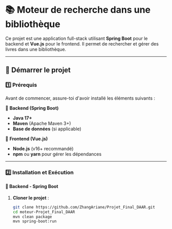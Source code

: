 # 📚 Moteur de recherche dans une bibliothèque

Ce projet est une application full-stack utilisant **Spring Boot** pour le backend et **Vue.js** pour le frontend. Il permet de rechercher et gérer des livres dans une bibliothèque.

---

## 🚀 Démarrer le projet

### 1️⃣ **Prérequis**
Avant de commencer, assure-toi d'avoir installé les éléments suivants :

🔹 **Backend (Spring Boot)**
- **Java 17+**
- **Maven** (Apache Maven 3+)
- **Base de données** (si applicable)

🔹 **Frontend (Vue.js)**
- **Node.js** (v16+ recommandé)
- **npm** ou **yarn** pour gérer les dépendances

---

### 2️⃣ **Installation et Exécution**
#### 🔹 **Backend - Spring Boot**
1. **Cloner le projet** :
   ```bash
   git clone https://github.com/ZhangAriane/Projet_Final_DAAR.git
   cd moteur-Projet_Final_DAAR
   mvn clean package
   mvn spring-boot:run

